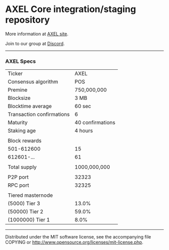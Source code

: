 AXEL Core integration/staging repository
======================================
More information at [AXEL site](https://axel.network/).

Join to our group at [Discord](https://discordapp.com/channels/407699573381791755/407699573381791757).

***

### AXEL Specs

<table>
<tr><td>Ticker</td><td>AXEL</td></tr>
<tr><td>Consensus algorithm</td><td>POS</td></tr>
<tr><td>Premine</td><td>750,000,000</td></tr>
<tr><td>Blocksize</td><td>3 MB</td></tr>
<tr><td>Blocktime average</td><td>60 sec</td></tr>
<tr><td>Transaction confirmations</td><td>6</td></tr>
<tr><td>Maturity</td><td>40 confirmations</td></tr>
<tr><td>Staking age</td><td>4 hours</td></tr>
<tr><td></td><td></td></tr>
<tr><td>Block rewards</td><td></td></tr>
<tr><td>501-612600</td><td>15</td></tr>
<tr><td>612601-...</td><td>61</td></tr>
<tr><td></td><td></td></tr>
<tr><td>Total supply</td><td>1000,000,000</td></tr>
<tr><td></td><td></td></tr>
<tr><td>P2P port</td><td>32323</td></tr>
<tr><td>RPC port</td><td>32325</td></tr>
<tr><td></td><td></td></tr>
<tr><td>Tiered masternode</td><td></td></tr>
<tr><td>(5000) Tier 3</td><td>13.0%</td></tr>
<tr><td>(50000) Tier 2</td><td>59.0%</td></tr>
<tr><td>(1000000) Tier 1</td><td>8.0%</td></tr>
</table>

***
Distributed under the MIT software license, see the accompanying file COPYING or http://www.opensource.org/licenses/mit-license.php.

